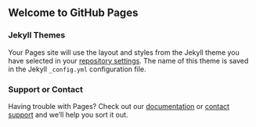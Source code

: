## Welcome to GitHub Pages



### Jekyll Themes

Your Pages site will use the layout and styles from the Jekyll theme you have selected in your [repository settings](https://github.com/liaowei1998/liaowei1998.github.io/settings). The name of this theme is saved in the Jekyll `_config.yml` configuration file.

### Support or Contact

Having trouble with Pages? Check out our [documentation](https://help.github.com/categories/github-pages-basics/) or [contact support](https://github.com/contact) and we’ll help you sort it out.
